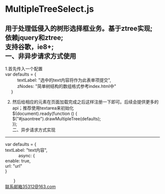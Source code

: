 # MultipleTreeSelect.js

用于处理低侵入的树形选择框业务。基于ztree实现;<br>
依赖jquery和ztree;<br>
支持谷歌，ie8+;<br>
一、非异步请求方式使用
-------
1.首先传入一个配置<br>
 var defaults = {<br>
            textLabel: "选中的text内容将作为此表单项提交",<br>
            zNodes: "简单树结构的数组格式参考index.html中"<br>
       }<br>
														
2. 然后给相应的元素在页面加载完成之后这样注册一下即可。后续会提供更多的api；推荐使用textarea来初始化<br>
 $(document).ready(function () {<br>
            $("#jsaontree").drawMultipleTree(defaults);<br>
 });<br>
 二、异步请求方式实现
 -------
   var defaults = {<br>
            textLabel: "text内容",<br>
            async: {<br>
                    enable: true,<br>
                    url: "url"<br>
                }<br>
	    
        }<br>
联系邮箱35312@163.com
